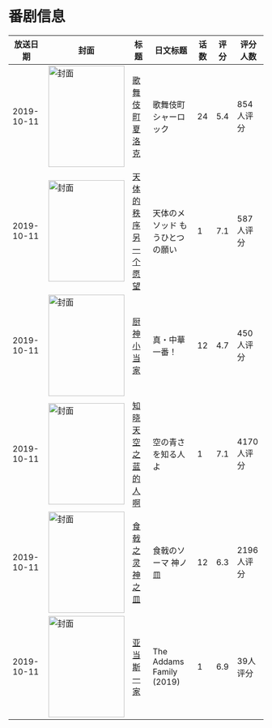 # 番剧信息

|放送日期|封面|标题|日文标题|话数|评分|评分人数|
|---|---|---|---|---|---|---|
|2019-10-11|<img src="//lain.bgm.tv/pic/cover/c/36/e2/256649_1aSRN.jpg" alt="封面" style="width:150px;height:200px;object-fit:cover;">|[歌舞伎町夏洛克](https://bangumi.tv/subject/256649)|歌舞伎町シャーロック|24|5.4|854人评分|
|2019-10-11|<img src="//lain.bgm.tv/pic/cover/c/ed/6d/270081_2V27A.jpg" alt="封面" style="width:150px;height:200px;object-fit:cover;">|[天体的秩序 另一个愿望](https://bangumi.tv/subject/270081)|天体のメソッド もうひとつの願い|1|7.1|587人评分|
|2019-10-11|<img src="//lain.bgm.tv/pic/cover/c/2b/5e/273834_FFfcr.jpg" alt="封面" style="width:150px;height:200px;object-fit:cover;">|[厨神小当家](https://bangumi.tv/subject/273834)|真・中華一番！|12|4.7|450人评分|
|2019-10-11|<img src="//lain.bgm.tv/pic/cover/c/3f/c1/278557_ogF5c.jpg" alt="封面" style="width:150px;height:200px;object-fit:cover;">|[知晓天空之蓝的人啊](https://bangumi.tv/subject/278557)|空の青さを知る人よ|1|7.1|4170人评分|
|2019-10-11|<img src="//lain.bgm.tv/pic/cover/c/42/a5/284546_p7Cf3.jpg" alt="封面" style="width:150px;height:200px;object-fit:cover;">|[食戟之灵  神之皿](https://bangumi.tv/subject/284546)|食戟のソーマ 神ノ皿|12|6.3|2196人评分|
|2019-10-11|<img src="//lain.bgm.tv/pic/cover/c/a9/cc/299554_zx1GX.jpg" alt="封面" style="width:150px;height:200px;object-fit:cover;">|[亚当斯一家](https://bangumi.tv/subject/299554)|The Addams Family (2019)|1|6.9|39人评分|
